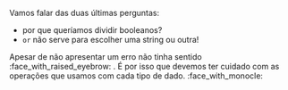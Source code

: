 Vamos falar das duas últimas perguntas:

* por que queríamos dividir booleanos?
* `or` não serve para escolher uma string ou outra!

Apesar de não apresentar um erro não tinha sentido :face_with_raised_eyebrow: . É por isso que devemos ter cuidado com as operações que usamos com cada tipo de dado. :face_with_monocle:
